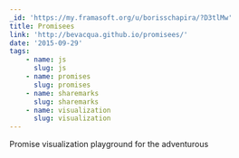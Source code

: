 ```yaml
---
_id: 'https://my.framasoft.org/u/borisschapira/?D3tlMw'
title: Promisees
link: 'http://bevacqua.github.io/promisees/'
date: '2015-09-29'
tags:
    - name: js
      slug: js
    - name: promises
      slug: promises
    - name: sharemarks
      slug: sharemarks
    - name: visualization
      slug: visualization
---
```


<div class="markdown"><p>Promise visualization playground for the adventurous
</p></div>
